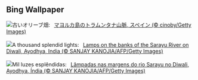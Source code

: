 ## Bing Wallpaper
![](https://www.bing.com/th?id=OHR.OliveOrchard_JA-JP4824162139_UHD.jpg&w=1000)古いオリーブ畑:&nbsp;&ensp;[マヨルカ島のトラムンタナ山脈, スペイン (© cinoby/Getty Images)](https://www.bing.com/th?id=OHR.OliveOrchard_JA-JP4824162139_UHD.jpg)
<br><br/>
![](https://www.bing.com/th?id=OHR.DiwaliAyodhya_EN-GB6661092478_UHD.jpg&w=1000)A thousand splendid lights:&nbsp;&ensp;[Lamps on the banks of the Sarayu River on Diwali, Ayodhya, India (© SANJAY KANOJIA/AFP/Getty Images)](https://www.bing.com/th?id=OHR.DiwaliAyodhya_EN-GB6661092478_UHD.jpg)
<br><br/>
![](https://www.bing.com/th?id=OHR.DiwaliAyodhya_PT-BR8972451551_UHD.jpg&w=1000)Mil luzes esplêndidas:&nbsp;&ensp;[Lâmpadas nas margens do rio Sarayu no Diwali, Ayodhya, Índia (© SANJAY KANOJIA/AFP/Getty Images)](https://www.bing.com/th?id=OHR.DiwaliAyodhya_PT-BR8972451551_UHD.jpg)
<br><br/>
